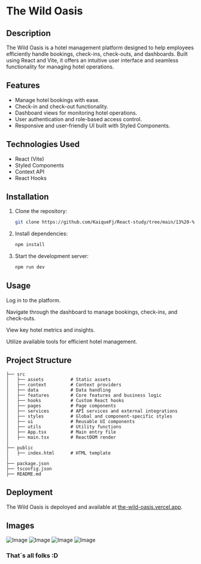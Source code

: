 # The Wild Oasis

## Description

The Wild Oasis is a hotel management platform designed to help employees efficiently handle bookings, check-ins, check-outs, and dashboards. Built using React and Vite, it offers an intuitive user interface and seamless functionality for managing hotel operations.

## Features

- Manage hotel bookings with ease.
- Check-in and check-out functionality.
- Dashboard views for monitoring hotel operations.
- User authentication and role-based access control.
- Responsive and user-friendly UI built with Styled Components.

## Technologies Used

- React (Vite)
- Styled Components
- Context API
- React Hooks

## Installation

1. Clone the repository:

   ```bash
   git clone https://github.com/KaiqueFj/React-study/tree/main/13%20-%20the-wild-oasis
   ```

2. Install dependencies:

   ```bash
   npm install
   ```

3. Start the development server:

   ```bash
   npm run dev
   ```

## Usage

Log in to the platform.

Navigate through the dashboard to manage bookings, check-ins, and check-outs.

View key hotel metrics and insights.

Utilize available tools for efficient hotel management.

## Project Structure

```plaintext
├── src
│   ├── assets          # Static assets
│   ├── context         # Context providers
│   ├── data            # Data handling
│   ├── features        # Core features and business logic
│   ├── hooks           # Custom React hooks
│   ├── pages           # Page components
│   ├── services        # API services and external integrations
│   ├── styles          # Global and component-specific styles
│   ├── ui              # Reusable UI components
│   ├── utils           # Utility functions
│   ├── App.tsx         # Main entry file
│   ├── main.tsx        # ReactDOM render
│
├── public
│   ├── index.html      # HTML template
│
├── package.json
├── tsconfig.json
├── README.md
```

## Deployment

The Wild Oasis is depoloyed and available at [the-wild-oasis.vercel.app](https://the-wild-oasis-fjbooking.netlify.app/login).

## Images

![Image](https://github.com/user-attachments/assets/a889692e-3a61-44d2-befb-967402688484)
![Image](https://github.com/user-attachments/assets/f5e0dd09-5e2f-4c88-9d13-afed455877dd)
![Image](https://github.com/user-attachments/assets/5cb82adf-4fa5-4ddf-91a3-1d57fba87f54)
![Image](https://github.com/user-attachments/assets/7b6a622f-5c7d-42ac-9f84-26c3d965b516)

### That´s all folks :D
